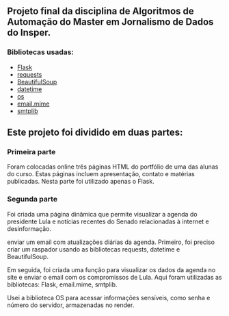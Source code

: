 ## Projeto final da disciplina de Algoritmos de Automação do Master em Jornalismo de Dados do Insper.

### Bibliotecas usadas:
- [Flask](https://flask.palletsprojects.com/en/3.0.x/)
- [requests](https://requests.readthedocs.io/en/latest/) 
- [BeautifulSoup](https://beautiful-soup-4.readthedocs.io/en/latest/)
- [datetime](https://docs.python.org/pt-br/3/library/datetime.html)
- [os](https://docs.python.org/pt-br/3/library/os.html)
- [email.mime](https://docs.python.org/pt-br/3.7/library/email.mime.html)
- [smtplib](https://docs.python.org/3/library/smtplib.html)


## Este projeto foi dividido em duas partes:

### Primeira parte
Foram colocadas online três páginas HTML do portfólio de uma das alunas do curso. Estas páginas incluem apresentação, contato e matérias publicadas.
Nesta parte foi utilizado apenas o Flask.

### Segunda parte
Foi criada uma página dinâmica que permite visualizar a agenda do presidente Lula e notícias recentes do Senado relacionadas à internet e desinformação. 

enviar um email com atualizações diárias da agenda.
Primeiro, foi preciso criar um raspador usando as bibliotecas requests, datetime e BeautifulSoup.

Em seguida, foi criada uma função para visualizar os dados da agenda no site e enviar o email com os compromissos de Lula.
Aqui foram utilizadas as bibliotecas: Flask, email.mime, smtplib.

Usei a biblioteca OS para acessar informações sensíveis, como senha e número do servidor, armazenadas no render.